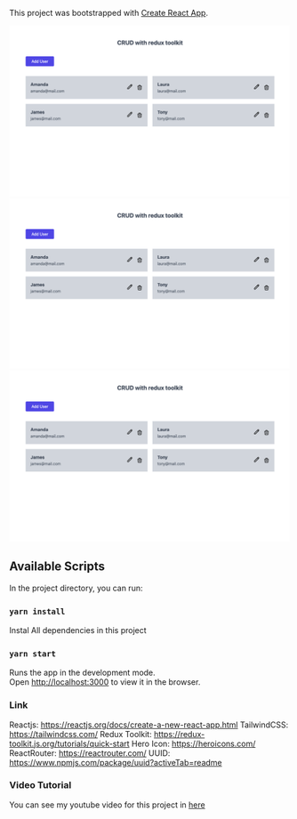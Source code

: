 This project was bootstrapped with [Create React App](https://github.com/facebook/create-react-app).

![Project Preview](./src/final.png)
![Project Preview](./src/final.png)
![Project Preview](./src/final.png)

## Available Scripts

In the project directory, you can run:

### `yarn install`

Instal All dependencies in this project

### `yarn start`

Runs the app in the development mode.<br />
Open [http://localhost:3000](http://localhost:3000) to view it in the browser.

### Link

Reactjs: https://reactjs.org/docs/create-a-new-react-app.html
TailwindCSS: https://tailwindcss.com/
Redux Toolkit: https://redux-toolkit.js.org/tutorials/quick-start
Hero Icon: https://heroicons.com/
ReactRouter: https://reactrouter.com/
UUID: https://www.npmjs.com/package/uuid?activeTab=readme


### Video Tutorial

You can see my youtube video for this project in [here](https://youtu.be/SgnlgEEkqSo)

